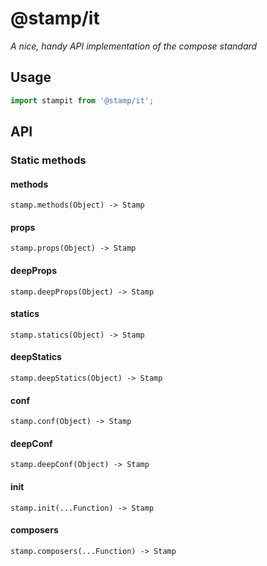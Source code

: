 # @stamp/it

_A nice, handy API implementation of the compose standard_

## Usage

```js
import stampit from '@stamp/it';

```

## API

### Static methods

#### methods
`stamp.methods(Object) -> Stamp`

#### props
`stamp.props(Object) -> Stamp`

#### deepProps
`stamp.deepProps(Object) -> Stamp`

#### statics
`stamp.statics(Object) -> Stamp`

#### deepStatics
`stamp.deepStatics(Object) -> Stamp`

#### conf
`stamp.conf(Object) -> Stamp`

#### deepConf
`stamp.deepConf(Object) -> Stamp`

#### init
`stamp.init(...Function) -> Stamp`

#### composers
`stamp.composers(...Function) -> Stamp`
